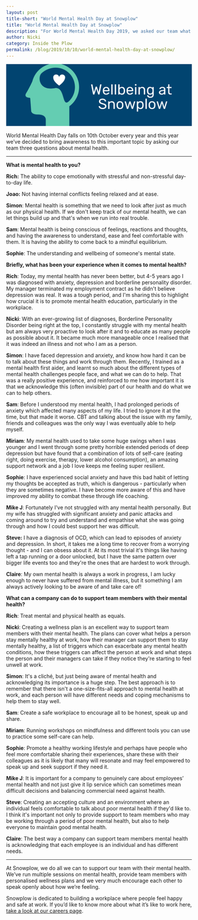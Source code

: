 ```yaml
---
layout: post
title-short: "World Mental Health Day at Snowplow"
title: "World Mental Health Day at Snowplow"
description: "For World Mental Health Day 2019, we asked our team what mental health meant to them."
author: Nicki
category: Inside the Plow
permalink: /blog/2019/10/10/world-mental-health-day-at-snowplow/
---
```


![mental-health](/assets/img/blog/2019/10/mental-health.png) 


World Mental Health Day falls on 10th October every year and this year we’ve decided to bring awareness to this important topic by asking our team three questions about mental health.



---


**What is mental health to you?**

**Rich:** The ability to cope emotionally with stressful and non-stressful day-to-day life.

**Joao:** Not having internal conflicts feeling relaxed and at ease.

**Simon**: Mental health is something that we need to look after just as much as our physical health. If we don't keep track of our mental health, we can let things build up and that's when we  run into real trouble.

**Sam**: Mental health is being conscious of feelings, reactions and thoughts, and having the awareness to understand, ease and feel comfortable with them. It is having the ability to come back to a mindful equilibrium.

**Sophie**: The understanding and wellbeing of someone's mental state. 

**Briefly, what has been your experience when it comes to mental health?**

**Rich**: Today, my mental health has never been better, but 4-5 years ago I was diagnosed with anxiety, depression and borderline personality disorder. My manager terminated my employment contract as he didn't believe depression was real. It was a tough period, and I'm sharing this to highlight how crucial it is to promote mental health education, particularly in the workplace.

**Nicki**: With an ever-growing list of diagnoses, Borderline Personality Disorder being right at the top, I constantly struggle with my mental health but am always very proactive to look after it and to educate as many people as possible about it. It became much more manageable once I realised that it was indeed an illness and not who I am as a person. 

**Simon**: I have faced depression and anxiety, and know how hard it can be to talk about these things and work through them. Recently, I trained as a mental health first aider, and learnt so much about the different types of mental health challenges people face, and what we can do to help. That was a really positive experience, and reinforced to me how important it is that we acknowledge this (often invisible) part of our health and do what we can to help others. 

**Sam**: Before I understood my mental health, I had prolonged periods of anxiety which affected many aspects of my life. I tried to ignore it at the time, but that made it worse. CBT and talking about the issue with my family, friends and colleagues was the only way I was eventually able to help myself.

**Miriam**: My mental health used to take some huge swings when I was younger and I went through some pretty horrible extended periods of deep depression but have found that a combination of lots of self-care (eating right, doing exercise, therapy, lower alcohol consumption), an amazing support network and a job I love keeps me feeling super resilient.

**Sophie**: I have experienced social anxiety and have this bad habit of letting my thoughts be accepted as truth, which is dangerous - particularly when they are sometimes negative. I have become more aware of this and have improved my ability to combat these through life coaching.

**Mike J**: Fortunately I've not struggled with any mental health personally. But my wife has struggled with significant anxiety and panic attacks and coming around to try and understand and empathise what she was going through and how I could best support her was difficult. 

**Steve:** I have a diagnosis of OCD, which can lead to episodes of anxiety and depression. In short, it takes me a long time to recover from a worrying thought - and I can obsess about it. At its most trivial it's things like having left a tap running or a door unlocked, but I have the same pattern over bigger life events too and they're the ones that are hardest to work through. 

**Claire**: My own mental health is always a work in progress, I am lucky enough to never have suffered from mental illness, but it something I am always actively looking to be aware of and take care of!

**What can a company can do to support team members with their mental health?**

**Rich**: Treat mental and physical health as equals. 

**Nicki**: Creating a wellness plan is an excellent way to support team members with their mental health. The plans can cover what helps a person stay mentally healthy at work, how their manager can support them to stay mentally healthy, a list of triggers which can exacerbate any mental health conditions, how these triggers can affect the person at work and what steps the person and their managers can take if they notice they're starting to feel unwell at work.

**Simon**: It's a cliché, but just being aware of mental health and acknowledging its  importance is a huge step. The best approach is to remember that there isn't a one-size-fits-all approach to mental health at work, and each person will have different needs and coping mechanisms to help them to stay well. 

**Sam**: Create a safe workplace to encourage all to be honest, speak up and share. 

**Miriam**: Running workshops on mindfulness and different tools you can use to practice some self-care can help.

**Sophie**: Promote a healthy working lifestyle and perhaps have people who feel more comfortable sharing their experiences, share these with their colleagues as it is likely that many will resonate and may feel empowered to speak up and seek support if they need it.

**Mike J**: It is important for a company to genuinely care about employees’ mental health and not just give it lip service which can sometimes mean difficult decisions and balancing commercial need against health.

**Steve**: Creating an accepting culture and an environment where an individual feels comfortable to talk about poor mental health if they'd like to. I think it's important not only to provide support to team members who may be working through a period of poor mental health, but also to help everyone to maintain good mental health. 

**Claire**: The best way a company can support team members mental health is acknowledging that each employee is an individual and has different needs.



---


At Snowplow, we do all we can to support our team with their mental health. We’ve run multiple sessions on mental health, provide team members with personalised wellness plans and we very much encourage each other to speak openly about how we’re feeling.

Snowplow is dedicated to building a workplace where people feel happy and safe at work. If you’d like to know more about what it’s like to work here, [take a look at our careers page](https://snowplowanalytics.com/company/careers/). 